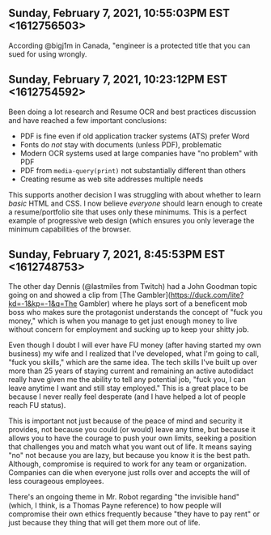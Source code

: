 ## Sunday, February 7, 2021, 10:55:03PM EST <1612756503>

According @bigj1m in Canada, "engineer is a protected title that you can
sued for using wrongly.

## Sunday, February 7, 2021, 10:23:12PM EST <1612754592>

Been doing a lot research and Resume OCR and best practices discussion
and have reached a few important conclusions:

* PDF is fine even if old application tracker systems (ATS) prefer Word
* Fonts do *not* stay with documents (unless PDF), problematic
* Modern OCR systems used at large companies have "no problem" with PDF
* PDF from `media-query(print)` not substantially different than others
* Creating resume as web site addresses multiple needs

This supports another decision I was struggling with about whether to
learn *basic* HTML and CSS. I now believe *everyone* should learn enough
to create a resume/portfolio site that uses only these minimums. This is
a perfect example of progressive web design (which ensures you only
leverage the minimum capabilities of the browser.

## Sunday, February 7, 2021, 8:45:53PM EST <1612748753>

The other day Dennis (@lastmiles from Twitch) had a John Goodman topic
going on and showed a clip from [The Gambler](https://duck.com/lite?kd=-1&kp=-1&q=The Gambler) where he plays sort of a
beneficent mob boss who makes sure the protagonist understands the
concept of "fuck you money," which is when you manage to get just enough
money to live without concern for employment and sucking up to keep your
shitty job.

Even though I doubt I will ever have  FU money (after having started my
own business) my wife and I realized that I've developed, what I'm going
to call, "fuck you skills," which are the same idea. The tech skills
I've built up over more than 25 years of staying current and remaining
an active autodidact really have given me the ability to tell any
potential job, "fuck you, I can leave anytime I want and still stay
employed." This is a great place to be because I never really feel
desperate (and I have helped a lot of people reach FU status).

This is important not just because of the peace of mind and security it
provides, not because you could (or would) leave any time, but because
it allows you to have the courage to push your own limits, seeking a
position that challenges you and match what you want out of life. It
means saying "no" not because you are lazy, but because you know it is
the best path. Although, compromise is required to work for any team or
organization. Companies can die when everyone just rolls over and
accepts the will of less courageous employees.

There's an ongoing theme in Mr. Robot regarding "the invisible hand"
(which, I think, is a Thomas Payne reference) to how people will
compromise their own ethics frequently because "they have to pay rent"
or just because they thing that will get them more out of life.


